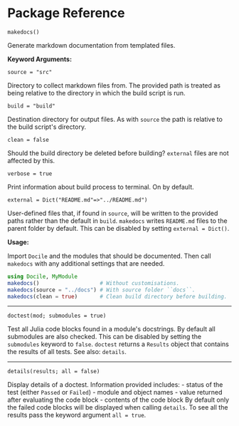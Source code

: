 <!-- Generated by Docile.jl | 2015-09-12T16:57:41 -->
# Package Reference


<a href='makedocs'></a>

```
makedocs()
```

Generate markdown documentation from templated files.

**Keyword Arguments:**

`source = "src"`

Directory to collect markdown files from. The provided path is treated as being relative to the directory in which the build script is run.

`build = "build"`

Destination directory for output files. As with `source` the path is relative to the build script's directory.

`clean = false`

Should the build directory be deleted before building? `external` files are not affected by this.

`verbose = true`

Print information about build process to terminal. On by default.

`external = Dict("README.md"=>"../README.md")`

User-defined files that, if found in `source`, will be written to the provided paths rather than the default in `build`. `makedocs` writes `README.md` files to the parent folder by default. This can be disabled by setting `external = Dict()`.

**Usage:**

Import `Docile` and the modules that should be documented. Then call `makedocs` with any additional settings that are needed.

```jl
using Docile, MyModule
makedocs()                   # Without customisations.
makedocs(source = "../docs") # With source folder ``docs``.
makedocs(clean = true)       # Clean build directory before building.
```
<hr/>


<a href='doctest'></a>

```
doctest(mod; submodules = true)
```

Test all Julia code blocks found in a module's docstrings. By default all submodules are also checked. This can be disabled by setting the `submodules` keyword to `false`. `doctest` returns a `Results` object that contains the results of all tests. See also: `details`.
<hr/>


<a href='details'></a>

```
details(results; all = false)
```

Display details of a doctest. Information provided includes: - status of the test (either `Passed` or `Failed`) - module and object names - value returned after evaluating the code block - contents of the code block By default only the failed code blocks will be displayed when calling `details`. To see all the results pass the keyword argument `all = true`.
